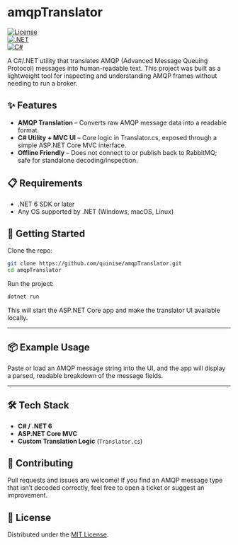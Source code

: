 # amqpTranslator

[![License](https://img.shields.io/badge/license-MIT-blue)](https://opensource.org/licenses/MIT)  
[![.NET](https://img.shields.io/badge/.NET-6.0-purple?logo=dotnet)](https://dotnet.microsoft.com/en-us/download/dotnet/6.0)  
[![C#](https://img.shields.io/badge/language-C%23-239120?logo=csharp&logoColor=white)](https://learn.microsoft.com/en-us/dotnet/csharp/)  

A C#/.NET utility that translates AMQP (Advanced Message Queuing Protocol) messages into human-readable text.
This project was built as a lightweight tool for inspecting and understanding AMQP frames without needing to run a broker.


## ✨ Features

- **AMQP Translation** – Converts raw AMQP message data into a readable format.
- **C# Utility + MVC UI** – Core logic in Translator.cs, exposed through a simple ASP.NET Core MVC interface.
- **Offline Friendly** – Does not connect to or publish back to RabbitMQ; safe for standalone decoding/inspection.


## 📋 Requirements

- .NET 6 SDK or later
- Any OS supported by .NET (Windows, macOS, Linux)


## 🚀 Getting Started

Clone the repo:
```bash
git clone https://github.com/quinise/amqpTranslator.git
cd amqpTranslator
```

Run the project:
```bash
dotnet run
```

This will start the ASP.NET Core app and make the translator UI available locally.

---

## 📦 Example Usage
Paste or load an AMQP message string into the UI, and the app will display a parsed, readable breakdown of the message fields.

---


## 🛠️ Tech Stack
- **C# / .NET 6**  
- **ASP.NET Core MVC**  
- **Custom Translation Logic** (`Translator.cs`)  


## 🤝 Contributing

Pull requests and issues are welcome! If you find an AMQP message type that isn’t decoded correctly, feel free to open a ticket or suggest an improvement.

## 📄 License

Distributed under the [MIT License](https://opensource.org/licenses/MIT).
